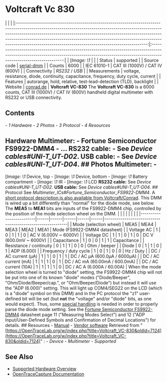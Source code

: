 # Voltcraft Vc 830
| | | |:-----------------------------------------------------------------------------------------------------------------------------------------------------------------------------------------------------------------------------------------------------------------------------------------------------------------------------------------------------------------------------------------:|:----------------------------------------------------------------------------------------------------------------------------------------------------------------------------------------------:| | [*Image: \1* | | | Status | supported | | Source code | [serial-dmm](http://github.com/OpenTraceLab/?p=OpenTraceCapture.git;a=tree;f=src/hardware/serial-dmm) | | Counts | 6000 | | IEC 61010-1 | CAT III (1000V) / CAT IV (600V) | | Connectivity | *RS232* / *USB* | | Measurements | voltage, resistance, diode, continuity, capacitance, frequency, duty cycle, current | | Features | autorange, hold, relative, test-lead-detection (TLD), backlight | | Website | [conrad.de](http://www.conrad.de/ce/de/product/124601/VOLTCRAFT-VC830-Digital-Multimeter-m-Messleitungen-VC800-Serie-6000-Counts-CAT-IV-600-V) | **Voltcraft VC-830** The **Voltcraft VC-830** is a 6000 counts, CAT III (1000V) / CAT IV (600V) handheld digital multimeter with RS232 or USB connectivity.
## Contents
\- *1 Hardware* \- *2 Photos* \- *3 Protocol* \- *4 Resources*
## Hardware **Multimeter**: \- Fortune Semiconductor FS9922-DMM4 \- ... **RS232 cable:** \- See *Device cables#UNI-T_UT-D02*. **USB cable:** \- See *Device cables#UNI-T_UT-D04*. ## Photos **Multimeter**: \-
[*Image: \1*
Device, top
\-
[*Image: \1*
Device, bottom
\-
[*Image: \1*
Battery compartment
\-
[*Image: \1*
IR
\-
[*Image: \1*
LCD
**RS232 cable:** See *Device cables#UNI-T_UT-D02*. **USB cable:** See *Device cables#UNI-T_UT-D04*. ## Protocol See *Multimeter_ICs#Fortune_Semiconductor_FS9922-DMM4*. A [short protocol description is also available from Voltcraft/Conrad](http://www.produktinfo.conrad.com/datenblaetter/100000-124999/124601-in-01-en-RS232_com_protocol_VC_850.pdf). This DMM is wired up a bit differently than "normal" for the diode mode, see below. The **MEA5** to **MEA1** bits are inputs of the FS9922-DMM4 chip, controlled by the position of the mode selection wheel on the DMM. | | | | | | | | |-------------------------|------|------|------|------|------|-----------------------------------------------------------| | Mode (selection wheel) | MEA5 | MEA4 | MEA3 | MEA2 | MEA1 | Mode (FS9922-DMM4 datasheet) | | Voltage AC | 1 | 0 | 1 | 1 | 0 | AC V (6.000V ~ 6000V) | | Voltage DC | 1 | 1 | 0 | 1 | 0 | DC V (600.0mV ~ 6000V) | | Capacitance | 1 | 0 | 0 | 1 | 1 | Capacitance | | Resistance / continuity | 0 | 1 | 1 | 0 | 0 | Ohm / beeper | | Diode | 0 | 1 | 1 | 0 | 1 | ADP (6.000) | | Frequency / duty cycle | 1 | 0 | 1 | 0 | 0 | Hz / Duty | | DC / AC current (µA) | 1 | 1 | 0 | 1 | 1 | DC / AC µA (600.0µA / 6000µA) | | DC / AC current (mA) | 1 | 1 | 1 | 0 | 1 | DC / AC mA (60.00mA / 600.0mA) | | DC / AC current (10A) | 1 | 1 | 1 | 1 | 0 | DC / AC A (6.000A / 60.00A) | When the mode selection wheel is turned to "diode" setting, the FS9922-DMM4 chip will not be put into one of its known "diode" modes ("Diode/Beeper", "Ohm/Diode/Beeper/cap.", or "Ohm/Beeper/Diode") but instead it will use the "ADP (6.000)" setting. This will light up COM4/SEG22 on the LCD (which is a "diode" symbol on this DMM) and in the PC protocol the "z1" user-defined bit will be set (but **not** the "voltage" and/or "diode" bits, as one would expect). Thus, some [special handling](http://github.com/OpenTraceLab/?p=OpenTraceCapture.git;a=commitdiff;h=e52bb9be8351b8c4f960d998a62dfbd05b8fa637) is needed in order to properly parse the diode mode setting. See the [Fortune Semiconductor FS9922-DMM4](http://www.ic-fortune.com/upload/Download/FS9922-DMM4-DS-11_EN.pdf) datasheet page 11 ("Measuring Modes Select") and 12 ("ADP Input/User-Defined Symbols and Confirmation of Decimal Locations") for details. ## Resources \- [Manual](http://www.produktinfo.conrad.com/datenblaetter/100000-124999/124601-an-01-ml-VOLTCRAFT_VC830_DMM_de_en_fr_nl.pdf) \- [Vendor software](http://www.produktinfo.conrad.com/datenblaetter/100000-124999/124601-up-01-en-Win7_32_64_Bit_VC830_VC850_V4_2_6.zip)
Retrieved from "[https://OpenTraceLab.org/w/index.php?title=Voltcraft_VC-830&oldid=7124](https://OpenTraceLab.org/w/index.php?title=Voltcraft_VC-830&oldid=7124)"
: \- *Device* \- *Multimeter* \- *Supported*
## See Also
- [Supported Hardware Overview](../supported-hardware.md)
- [OpenTraceCapture Documentation](../../opentracecapture/overview.md)
